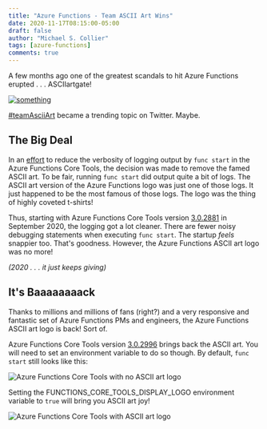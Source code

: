 ```yaml
---
title: "Azure Functions - Team ASCII Art Wins"
date: 2020-11-17T08:15:00-05:00
draft: false
author: "Michael S. Collier"
tags: [azure-functions]
comments: true
---
```


A few months ago one of the greatest scandals to hit Azure Functions erupted . . . ASCIIartgate!

[![something](../../images/azure-functions-ascii-art-is-back/giphy.gif)](http://gph.is/1WDltOQ)

[#teamAsciiArt](https://twitter.com/hashtag/teamAsciiArt) became a trending topic on Twitter.  Maybe.

## The Big Deal

In an [effort](https://github.com/Azure/azure-functions-core-tools/issues/1131) to reduce the verbosity of logging output by `func start` in the Azure Functions Core Tools, the decision was made to remove the famed ASCII art.  To be fair, running `func start` did output quite a bit of logs.  The ASCII art version of the Azure Functions logo was just one of those logs.  It just happened to be the most famous of those logs.  The logo was the thing of highly coveted t-shirts!

Thus, starting with Azure Functions Core Tools version [3.0.2881](https://github.com/Azure/azure-functions-core-tools/releases/tag/3.0.2881) in September 2020, the logging got a lot cleaner.  There are fewer noisy debugging statements when executing `func start`.  The startup _feels_ snappier too.  That's goodness.  However, the Azure Functions ASCII art logo was no more!

_(2020 . . . it just keeps giving)_

## It's Baaaaaaaack

Thanks to millions and millions of fans (right?) and a very responsive and fantastic set of Azure Functions PMs and engineers, the Azure Functions ASCII art logo is back!  Sort of.  

Azure Functions Core Tools version [3.0.2996](https://github.com/Azure/azure-functions-core-tools/releases/tag/3.0.2996) brings back the ASCII art.  You will need to set an environment variable to do so though.  By default, `func start` still looks like this:

![Azure Functions Core Tools with no ASCII art logo](../../images/azure-functions-ascii-art-is-back/func-core-tools-no-ascii.png)

Setting the FUNCTIONS_CORE_TOOLS_DISPLAY_LOGO environment variable to `true` will bring you ASCII art joy!

![Azure Functions Core Tools with ASCII art logo](../../images/azure-functions-ascii-art-is-back/func-core-tools-ascii.png)